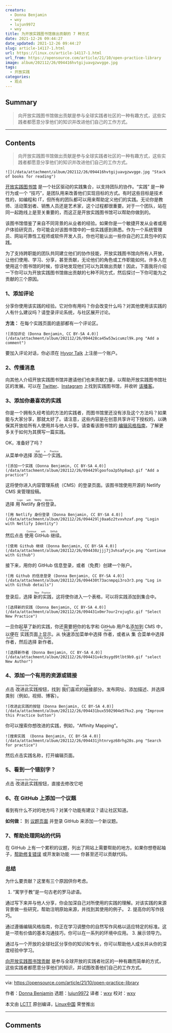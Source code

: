 ```yaml
---
creators:
  - Donna Benjamin
  - wxy
  - lujun9972
  - wxy
title: 为开放实践图书馆做出贡献的 7 种方式
date: 2021-12-26 09:44:27
date_updated: 2021-12-26 09:44:27
slug: article-14117-1.html
url: https://linux.cn/article-14117-1.html
url_from: https://opensource.com/article/21/10/open-practice-library
image: album/202112/26/094416hvtgijuavgzwvgge.jpg
tags:
  - 开放实践
categories:
  - 观点
---
```


## Summary

> 向开放实践图书馆做出贡献是参与全球实践者社区的一种有趣方式，这些实践者都愿意分享他们的知识并改进他们自己的工作方式。

***

<!-- more -->

## Contents

> 
> 向开放实践图书馆做出贡献是参与全球实践者社区的一种有趣方式，这些实践者都愿意分享他们的知识并改进他们自己的工作方式。
> 
> 
> 

`![](/data/attachment/album/202112/26/094416hvtgijuavgzwvgge.jpg "Stack of books for reading")`

[开放实践图书馆](https://openpracticelibrary.com/learn) 是一个社区驱动的实践集合，以支持团队的协作。“实践” 是一种行为或一个 “技巧”，是团队用来改善他们实现目标的方式。有时这些目标是技术性的，如编程和 IT，但所有的团队都可以用来帮助定义他们的实践。无论你是教师、活动策划者、销售人员还是艺术家，这个过程都很重要。对于一个团队，站在同一起跑线上是至关重要的，而这正是开放实践图书馆可以帮助你做到的。

该图书馆借鉴了来自不同背景的从业者的经验。如果你是一个敏捷开发从业者或用户体验研究员，你可能会对该图书馆中的一些实践感到熟悉。作为一个系统管理员、网站可靠性工程师或软件开发人员，你也可能认出一些你自己的工具包中的实践。

为了支持跨职能的团队共同建立他们的协作技能，开放实践图书馆向所有人开放，让他们使用、学习、分享，甚至贡献，无论他们的角色或工作职能如何。许多人在使用这个图书馆的时候，惊讶地发现他们可以为其做出贡献！因此，下面我将介绍一下你可以为开放实践图书馆做出贡献的七种不同方式，然后探讨一下你可能为之贡献的三个原因。

### 1、添加评论

分享你使用该实践的经验。它对你有用吗？你会改变什么吗？对其他使用该实践的人有什么建议吗？请登录评论系统，与社区展开讨论。

**方法：** 在每个实践页面的底部都有一个评论区。

`![添加评论 (Donna Benjamin, CC BY-SA 4.0)](/data/attachment/album/202112/26/094428ca45w53wicumzl9k.png "Add a comment")`

要加入评论对话，你必须在 [Hyvor Talk](https://talk.hyvor.com) 上注册一个账户。

### 2、传播消息

向其他人介绍开放实践图书馆并邀请他们也来贡献力量，以帮助开放实践图书馆社区的发展。可以在 [Twitter](https://twitter.com/practicelibrary)、[Instagram](https://www.instagram.com/openpracticelibrary) 上找到实践图书馆，并收听 [该播客](https://podcasts.apple.com/us/podcast/open-practice-podcast/id1501715186)。

### 3、添加你最喜欢的实践

你是一个拥有久经考验的方法的实践者，而图书馆里还没有涉及这个方法吗？如果能与大家分享，那就太好了。请注意，这些内容是在创意共享许可下授权的，以确保其开放给所有人使用并与他人分享。请查看该图书馆的 [编辑风格指南](https://openpracticelibrary.com/page/editorial/)，了解更多关于如何为其撰写一篇实践。

OK，准备好了吗？

从菜单中选择 <ruby> 添加一个实践 <rt>  Add a Practice </rt></ruby>。

`![添加一个实践 (Donna Benjamin, CC BY-SA 4.0)](/data/attachment/album/202112/26/094429lgoofoa2p5hp8aq3.gif "Add a practice")`

这将使你进入内容管理系统（CMS）的登录页面。该图书馆使用开源的 Netlify CMS 来管理投稿。

选择 <ruby> 用 Netlify 身份登录 <rt>  Login with Netlify Identity </rt></ruby>。

`![用 Netlify 身份登录 (Donna Benjamin, CC BY-SA 4.0)](/data/attachment/album/202112/26/094429lj0aa6z2tvxvhzaf.png "Login with Netlify Identity")`

然后点击 <ruby> 使用 GitHub 继续 <rt>  Continue with GitHub </rt></ruby>。

`![使用 Github 继续 (Donna Benjamin, CC BY-SA 4.0)](/data/attachment/album/202112/26/094430zjjj7j3vhsafyvje.png "Continue with Github")`

接下来，用你的 GitHub 信息登录，或者（免费）创建一个账户。

`![用 Github 的信息登录 (Donna Benjamin, CC BY-SA 4.0)](/data/attachment/album/202112/26/094430t73acnmpqi3ro3r3.png "Log in with Github details")`

登录后，选择 <ruby> 新的实践 <rt>  New Practice </rt></ruby>，这将使你进入一个表格，可以将实践添加到集合中。

`![选择新的实践 (Donna Benjamin, CC BY-SA 4.0)](/data/attachment/album/202112/26/094431x0mr7our2rojug5z.gif "Select New Practice")`

一旦你起草了新的实践，你还需要把你的名字和 GitHub 用户名添加到 CMS 中，以便在 <ruby> 实践 <rt>  Practice </rt></ruby> 页面上显示。从 <ruby> 快速添加 <rt>  Quick add </rt></ruby> 菜单中选择 <ruby> 作者 <rt>  Author </rt></ruby>，或者从 <ruby> 集合 <rt>  Collections </rt></ruby> 菜单中选择 <ruby> 作者 <rt>  Author </rt></ruby>，然后选择 <ruby> 新作者 <rt>  New Author </rt></ruby>。

`![选择新作者 (Donna Benjamin, CC BY-SA 4.0)](/data/attachment/album/202112/26/094431v4c9sygd9tlbt9b9.gif "select New Author")`

### 4、添加一个有用的资源或链接

点击 <ruby> 改进此实践 <rt>  Improve this Practice </rt></ruby> 按钮，找到 <ruby> 我们喜欢的链接 <rt>  links we love </rt></ruby>部分。发布网址、添加描述、并选择类别（例如，视频、博客）。

`![改进此实践的按钮 (Donna Benjamin, CC BY-SA 4.0)](/data/attachment/album/202112/26/094431bux5502904e57kx2.png "Improve this Practice button")`

你可以搜索你想改进的实践，例如，“Affinity Mapping”。

`![搜索实践  (Donna Benjamin, CC BY-SA 4.0)](/data/attachment/album/202112/26/094431jhtnrvgz68rhg28s.png "Search for practice")`

然后点击实践名称，打开编辑页面。

### 5、看到一个错别字？

点击 <ruby> 改进此实践 <rt>  Improve this Practice </rt></ruby> 按钮，直接去修改它吧

### 6、在 GitHub 上添加一个议题

看到有什么不对的地方吗？对某个功能有建议？请让社区知道。

**如何做：** 到 [议题页面](https://github.com/openpracticelibrary/openpracticelibrary/issues/new) 并登录 GitHub 来添加一个新议题。

### 7、帮助处理网站的代码

在 GitHub 上有一个累积的议题，列出了网站上需要帮助的地方。如果你想卷起袖子，[帮助修复错误](https://github.com/openpracticelibrary/openpracticelibrary/issues?q=is%3Aissue+is%3Aopen+label%3ABug) 或开发新功能 —— 你甚至还可以贡献代码。

### 总结

为什么要贡献？这里有三个原因供你考虑。

1. “寓学于教”是一句古老的罗马谚语。

通过写下来并与他人分享，你会加深自己对所使用的实践的理解。对该实践的来源背景做一些研究，帮助注明原始来源，并找到其使用的例子。
2. 提高你的写作技巧。

通过遵循编辑风格指南，你正在学习调整你的自然写作风格以适应特定的标准。这是一项有价值的基本沟通技巧，你可以在一系列的环境中应用。
3. 展示领导力。

通过与一个开放的全球社区分享你的知识和专长，你可以帮助他人成长并从你的深度经验中学习。

[向开放实践图书馆贡献](https://openpracticelibrary.com/page/contribution-guide) 是参与全球开放的实践者社区的一种有趣而简单的方式，这些实践者都愿意分享他们的知识，并试图改善他们自己的工作方式。

---

via: <https://opensource.com/article/21/10/open-practice-library>

作者：[Donna Benjamin](https://opensource.com/users/kattekrab) 选题：[lujun9972](https://github.com/lujun9972) 译者：[wxy](https://github.com/wxy) 校对：[wxy](https://github.com/wxy)

本文由 [LCTT](https://github.com/LCTT/TranslateProject) 原创编译，[Linux中国](https://linux.cn/) 荣誉推出

***

## Comments
